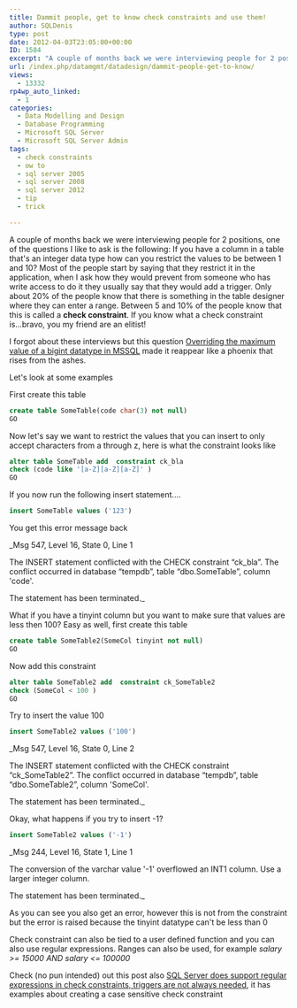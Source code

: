 ```yaml
---
title: Dammit people, get to know check constraints and use them!
author: SQLDenis
type: post
date: 2012-04-03T23:05:00+00:00
ID: 1584
excerpt: "A couple of months back we were interviewing people for 2 positions, one of the questions I like to ask is the following: If you have a column in a table that's an integer data type how can you restrict the values to be between 1 and 10? Most of the peo&hellip;"
url: /index.php/datamgmt/datadesign/dammit-people-get-to-know/
views:
  - 13332
rp4wp_auto_linked:
  - 1
categories:
  - Data Modelling and Design
  - Database Programming
  - Microsoft SQL Server
  - Microsoft SQL Server Admin
tags:
  - check constraints
  - ow to
  - sql server 2005
  - sql server 2008
  - sql server 2012
  - tip
  - trick

---
```

A couple of months back we were interviewing people for 2 positions, one of the questions I like to ask is the following: If you have a column in a table that's an integer data type how can you restrict the values to be between 1 and 10? Most of the people start by saying that they restrict it in the application, when I ask how they would prevent from someone who has write access to do it they usually say that they would add a trigger. Only about 20% of the people know that there is something in the table designer where they can enter a range. Between 5 and 10% of the people know that this is called a **check constraint**. If you know what a check constraint is...bravo, you my friend are an elitist!

I forgot about these interviews but this question [Overriding the maximum value of a bigint datatype in MSSQL][1] made it reappear like a phoenix that rises from the ashes.

Let's look at some examples

First create this table

```sql
create table SomeTable(code char(3) not null)
GO
```

Now let's say we want to restrict the values that you can insert to only accept characters from a through z, here is what the constraint looks like

```sql
alter table SomeTable add  constraint ck_bla
check (code like '[a-Z][a-Z][a-Z]' )
GO
```

If you now run the following insert statement....

```sql
insert SomeTable values ('123')
```

You get this error message back

_Msg 547, Level 16, State 0, Line 1
  
The INSERT statement conflicted with the CHECK constraint “ck_bla”. The conflict occurred in database “tempdb”, table “dbo.SomeTable”, column 'code'.
  
The statement has been terminated._

What if you have a tinyint column but you want to make sure that values are less then 100? Easy as well, first create this table

```sql
create table SomeTable2(SomeCol tinyint not null)
GO
```

Now add this constraint

```sql
alter table SomeTable2 add  constraint ck_SomeTable2
check (SomeCol < 100 )
GO
```

Try to insert the value 100

```sql
insert SomeTable2 values ('100')
```

_Msg 547, Level 16, State 0, Line 2
  
The INSERT statement conflicted with the CHECK constraint “ck_SomeTable2”. The conflict occurred in database “tempdb”, table “dbo.SomeTable2”, column 'SomeCol'.
  
The statement has been terminated._

Okay, what happens if you try to insert -1?

```sql
insert SomeTable2 values ('-1')
```

_Msg 244, Level 16, State 1, Line 1
  
The conversion of the varchar value '-1' overflowed an INT1 column. Use a larger integer column.
  
The statement has been terminated._

As you can see you also get an error, however this is not from the constraint but the error is raised because the tinyint datatype can't be less than 0

Check constraint can also be tied to a user defined function and you can also use regular expressions. Ranges can also be used, for example _salary >= 15000 AND salary <= 100000_

Check (no pun intended) out this post also [SQL Server does support regular expressions in check constraints, triggers are not always needed][2], it has examples about creating a case sensitive check constraint

 [1]: http://stackoverflow.com/questions/10002798/overriding-the-maximum-value-of-a-bigint-datatype-in-mssql
 [2]: /index.php/DataMgmt/DBProgramming/sql-server-does-support-regular-expressi